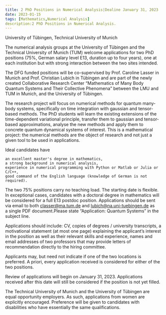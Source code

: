 ```yaml
---
title: 2 PhD Positions in Numerical Analysis|Dealine January 31, 2023
date: 2023-01-15
tags: [Mathematics,Numerical Analysis]
description:2 PhD Positions in Numerical Analysis.
---
```


University of Tübingen, Technical University of Munich

The numerical analysis groups at the University of Tübingen and the Technical University of Munich (TUM) welcome applications for two PhD positions (75%, German salary level E13, duration up to four years), one at each institution but with strong interaction between the two sites intended.

The DFG funded positions will be co-supervised by Prof. Caroline Lasser in Munich and Prof. Christian Lubich in Tübingen and are part of the newly created Collaborative Research Center “Mathematics of Many Body Quantum Systems and Their Collective Phenomena” between the LMU and TUM in Munich, and the University of Tübingen. 

The research project will focus on numerical methods for quantum many-body systems, specifically on time integration with gaussian and tensor-based methods. The PhD students will learn the existing extensions of the time-dependent variational principle, transfer them to gaussian and tensor-based approximations, analyse the new methods and apply them to concrete quantum dynamical systems of interest. This is a mathematical project: the numerical methods are the object of research and not just a given tool to be used in applications.

Ideal candidates have

    an excellent master's degree in mathematics,
    a strong background in numerical analysis,
    experience in numerical programming with Python or Matlab or Julia or C/C++,
    good command of the English language (knowledge of German is not required).

The two 75% positions carry no teaching load. The starting date is flexible. In exceptional cases, candidates with a doctoral degree in mathematics will be considered for a full E13 postdoc position.
Applications should be sent via email to both classer@ma.tum.de and lubich@na.uni-tuebingen.de as a single PDF document.Please state “Application: Quantum Systems” in the subject line.

Applications should include: CV, copies of degrees / university transcripts, a motivational statement (at most one page) explaining the applicant’s interest in the position as well as their relevant skills and experience, names and email addresses of two professors that may provide letters of recommendation directly to the hiring committee. 

Applicants may, but need not indicate if one of the two locations is preferred. A priori, every application received is considered for either of the two positions.

Review of applications will begin on January 31, 2023. Applications received after this date will still be considered if the position is not yet filled.

The Technical University of Munich and the University of Tübingen are equal opportunity employers. As such, applications from women are explicitly encouraged. Preference will be given to candidates with disabilities who have essentially the same qualifications.
